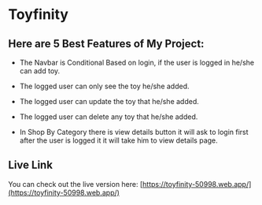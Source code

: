 # Toyfinity

## Here are 5 Best Features of My Project:

- The Navbar is Conditional Based on login, if the user is logged in he/she can add toy.

- The logged user can only see the toy he/she added.

- The logged user can update the toy that he/she added.

- The logged user can delete any toy that he/she added.

- In Shop By Category there is view details button it will ask to login first after the user is logged it it will take him to view details page.


## Live Link

You can check out the live version here: [https://toyfinity-50998.web.app/](https://toyfinity-50998.web.app/)

